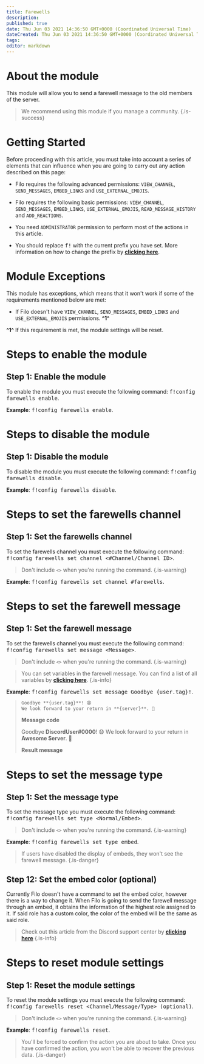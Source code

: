 ```yaml
---
title: Farewells
description:
published: true
date: Thu Jun 03 2021 14:36:50 GMT+0000 (Coordinated Universal Time)
dateCreated: Thu Jun 03 2021 14:36:50 GMT+0000 (Coordinated Universal Time)
tags:
editor: markdown
---
```


# About the module

This module will allow you to send a farewell message to the old members of the server.

> We recommend using this module if you manage a community.
{.is-success}

# Getting Started

Before proceeding with this article, you must take into account a series of elements that can influence when you are going to carry out any action described on this page:

- Filo requires the following advanced permissions: ``VIEW_CHANNEL``, ``SEND_MESSAGES``, ``EMBED_LINKS`` and ``USE_EXTERNAL_EMOJIS``.

- Filo requires the following basic permissions: ``VIEW_CHANNEL``, ``SEND_MESSAGES``, ``EMBED_LINKS``, ``USE_EXTERNAL_EMOJIS``, ``READ_MESSAGE_HISTORY`` and ``ADD_REACTIONS``.

- You need ``ADMINISTRATOR`` permission to perform most of the actions in this article.

- You should replace <kbd>f!</kbd> with the current prefix you have set. More information on how to change the prefix by **[clicking here](en/modules/prefix)**.

# Module Exceptions

This module has exceptions, which means that it won't work if some of the requirements mentioned below are met:

- If Filo doesn't have ``VIEW_CHANNEL``, ``SEND_MESSAGES``, ``EMBED_LINKS`` and ``USE_EXTERNAL_EMOJIS`` permissions. **^1^**

**^1^** If this requirement is met, the module settings will be reset.

# Steps to enable the module

## **Step 1**: Enable the module

To enable the module you must execute the following command: <kbd>f!config farewells enable</kbd>.

**Example**: <kbd>f!config farewells enable</kbd>.

# Steps to disable the module

## **Step 1**: Disable the module

To disable the module you must execute the following command: <kbd>f!config farewells disable</kbd>.

**Example**: <kbd>f!config farewells disable</kbd>.

# Steps to set the farewells channel

## **Step 1**: Set the farewells channel

To set the farewells channel you must execute the following command: <kbd>f!config farewells set channel \<#Channel/Channel ID></kbd>.

> Don't include ``<>`` when you're running the command.
{.is-warning}

**Example**: <kbd>f!config farewells set channel #farewells</kbd>.

# Steps to set the farewell message

## **Step 1**: Set the farewell message

To set the farewells channel you must execute the following command: <kbd>f!config farewells set message \<Message></kbd>.

> Don't include ``<>`` when you're running the command.
{.is-warning}

> You can set variables in the farewell message. You can find a list of all variables by **[clicking here](/en/modules/farewells/variables)**.
{.is-info}

**Example**: <kbd>f!config farewells set message Goodbye {user.tag}!</kbd>.

> ```md
> Goodbye **{user.tag}**! 😧
> We look forward to your return in **{server}**. 👋
> ```
> **Message code**
>
> Goodbye **DiscordUser#0000**! 😧
> We look forward to your return in **Awesome Server**. 👋
>
> **Result message**

# Steps to set the message type

## **Step 1**: Set the message type

To set the message type you must execute the following command: <kbd>f!config farewells set type \<Normal/Embed></kbd>.

> Don't include ``<>`` when you're running the command.
{.is-warning}

**Example**: <kbd>f!config farewells set type embed</kbd>.

> If users have disabled the display of embeds, they won't see the farewell message.
{.is-danger}

## **Step 12**: Set the embed color (optional)

Currently Filo doesn't have a command to set the embed color, however there is a way to change it. When Filo is going to send the farewell message through an embed, it obtains the information of the highest role assigned to it. If said role has a custom color, the color of the embed will be the same as said role.

> Check out this article from the Discord support center by **[clicking here](https://support.discord.com/hc/en-us/articles/214836687)**
{.is-info}

# Steps to reset module settings

## **Step 1**: Reset the module settings

To reset the module settings you must execute the following command: <kbd>f!config farewells reset \<Channel/Message/Type> (optional)</kbd>.

> Don't include ``<>`` when you're running the command.
{.is-warning}

**Example**: <kbd>f!config farewells reset</kbd>.

> You'll be forced to confirm the action you are about to take. Once you have confirmed the action, you won't be able to recover the previous data.
{.is-danger}
